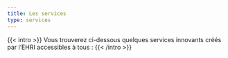 ```yaml
---
title: Les services
type: services
---
```


{{< intro >}}
Vous trouverez ci-dessous quelques services innovants créés par l’EHRI accessibles à tous :
{{< /intro >}}
